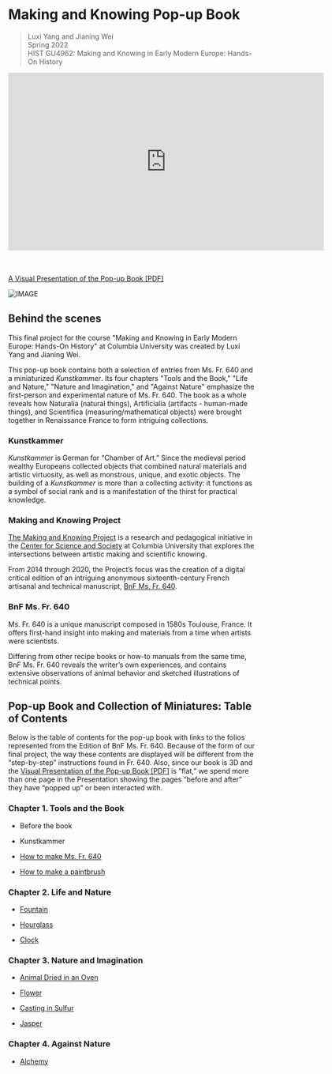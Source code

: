 # Making and Knowing Pop-up Book

>Luxi Yang and Jianing Wei<br/>
Spring 2022<br/>
HIST GU4962: Making and Knowing in Early Modern Europe: Hands-On History<br/>

<iframe title="vimeo-player" src="https://player.vimeo.com/video/710444936?h=b9508dad89" width="640" height="360" frameborder="0"    allowfullscreen></iframe>

<br/><br/>
[A Visual Presentation of the Pop-up Book \[PDF\]](sp22_wei+yang_jianing+luxi_popup-presentation.pdf)

![IMAGE](/media-wei+yang/image1.png)

## Behind the scenes

This final project for the course "Making and Knowing in Early Modern
Europe: Hands-On History" at Columbia University was created by Luxi
Yang and Jianing Wei.

This pop-up book contains both a selection of entries from Ms. Fr. 640
and a miniaturized *Kunstkammer*. Its four chapters "Tools and the
Book," "Life and Nature," "Nature and Imagination," and "Against
Nature" emphasize the first-person and experimental nature of Ms. Fr.
640. The book as a whole reveals how Naturalia (natural things),
Artificialia (artifacts - human-made things), and Scientifica
(measuring/mathematical objects) were brought together in Renaissance
France to form intriguing collections.

### Kunstkammer

*Kunstkammer* is German for “Chamber of Art.” Since the medieval period
wealthy Europeans collected objects that combined natural materials and
artistic virtuosity, as well as monstrous, unique, and exotic objects.
The building of a *Kunstkammer* is more than a collecting activity: it
functions as a symbol of social rank and is a manifestation of the
thirst for practical knowledge.

### Making and Knowing Project

[The Making and Knowing Project](https://www.makingandknowing.org/)
is a research and pedagogical initiative in the [Center for Science and
Society](http://scienceandsociety.columbia.edu/) at Columbia University
that explores the intersections between artistic making and scientific
knowing.

From 2014 through 2020, the Project’s focus was the creation of a
digital critical edition of an intriguing anonymous sixteenth-century
French artisanal and technical manuscript, [BnF Ms. Fr. 640](http://gallica.bnf.fr/ark:/12148/btv1b10500001g.r=fr.%20640?rk=150215;2).

### BnF Ms. Fr. 640

Ms. Fr. 640 is a unique manuscript composed in 1580s Toulouse, France.
It offers first-hand insight into making and materials from a time when
artists were scientists.

Differing from other recipe books or how-to manuals from the same time,
BnF Ms. Fr. 640 reveals the writer’s own experiences, and contains
extensive observations of animal behavior and sketched illustrations of
technical points.

## Pop-up Book and Collection of Miniatures: Table of Contents

Below is the table of contents for the pop-up book with links to the
folios represented from the Edition of BnF Ms. Fr. 640. Because of the
form of our final project, the way these contents are displayed will be
different from the “step-by-step” instructions found in Fr. 640. Also,
since our book is 3D and the [Visual Presentation of the Pop-up Book \[PDF\]](sp22_wei+yang_jianing+luxi_popup-presentation.pdf) is “flat,” we spend more than one page in the Presentation
showing the pages “before and after” they have “popped up” or been interacted
with.

### Chapter 1. Tools and the Book

-   Before the book

-   Kunstkammer

-   [How to make Ms. Fr. 640](https://edition640.makingandknowing.org/#/essays/ann_328_ie_19)

-   [How to make a paintbrush](https://edition640.makingandknowing.org/#/folios/58v/f/58v/tl)

### Chapter 2. Life and Nature

-   [Fountain](https://edition640.makingandknowing.org/#/folios/80r/f/80r/tl)

-   [Hourglass](https://edition640.makingandknowing.org/#/folios/10r/f/10r/tl)

-   [Clock](https://edition640.makingandknowing.org/#/folios/82r/f/82r/tl)

### Chapter 3. Nature and Imagination

-   [Animal Dried in an Oven](https://edition640.makingandknowing.org/#/essays/ann_502_ad_20)

-   [Flower](https://edition640.makingandknowing.org/#/folios/120v/f/120v/tl)

-   [Casting in Sulfur](https://edition640.makingandknowing.org/#/essays/ann_007_fa_14)

-   [Jasper](https://edition640.makingandknowing.org/#/essays/ann_045_fa_16)

### Chapter 4. Against Nature

-   [Alchemy](https://edition640.makingandknowing.org/#/folios/80r/f/80r/tl)
